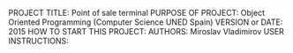 PROJECT TITLE: Point of sale terminal
PURPOSE OF PROJECT: Object Oriented Programming (Computer Science UNED Spain)
VERSION or DATE: 2015
HOW TO START THIS PROJECT:
AUTHORS: Miroslav Vladimirov
USER INSTRUCTIONS:
